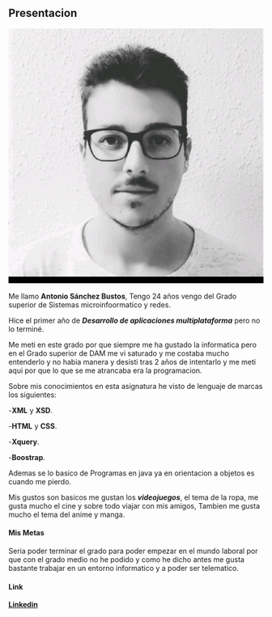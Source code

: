 ## **Presentacion**


![YO](1668067889737.jpg)


Me llamo **Antonio Sánchez Bustos**, Tengo 24 años vengo del Grado superior de Sistemas microinfoormatico y redes.

Hice el primer año de **_Desarrollo de aplicaciones multiplataforma_** pero no lo terminé.

Me meti en este grado por que siempre me ha gustado la informatica pero en el Grado superior de DAM me vi saturado y me costaba mucho entenderlo y no habia manera y desisti tras 2 años de intentarlo y me meti aqui por que lo que se me atrancaba era la programacion.

Sobre mis conocimientos en esta asignatura he visto de lenguaje de marcas los siguientes:

-**XML** y **XSD**.

-**HTML** y **CSS**.

-**Xquery**.

-**Boostrap**.


Ademas se lo basico de Programas en java ya en orientacion a objetos es cuando me pierdo.


Mis gustos son basicos me gustan los **_videojuegos_**, el tema de la ropa, me gusta mucho el cine y sobre todo viajar con mis amigos, Tambien me gusta mucho el tema del anime y manga.



#### **Mis Metas**

Seria poder terminar el grado para poder empezar en el mundo laboral por que con el grado medio no he podido y como he dicho antes me gusta bastante trabajar en un entorno informatico y a poder ser telematico.


#### **Link**
[**Linkedin**](https://www.linkedin.com/in/antonio-s%C3%A1nchez-bustos-291302269/)